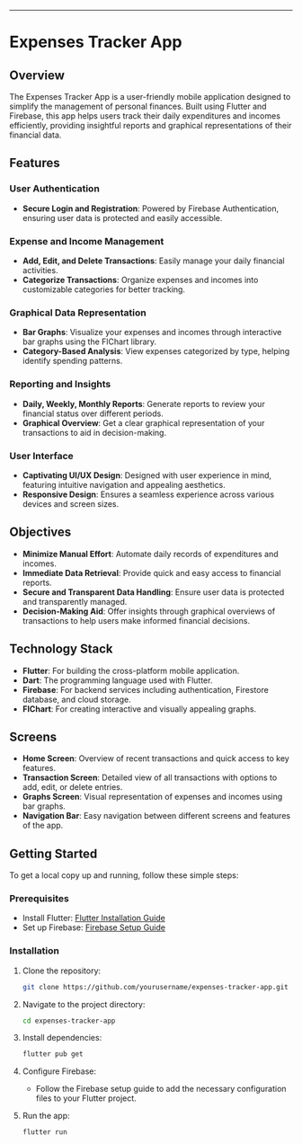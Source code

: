 
---

# Expenses Tracker App

## Overview

The Expenses Tracker App is a user-friendly mobile application designed to simplify the management of personal finances. Built using Flutter and Firebase, this app helps users track their daily expenditures and incomes efficiently, providing insightful reports and graphical representations of their financial data.

## Features

### User Authentication
- **Secure Login and Registration**: Powered by Firebase Authentication, ensuring user data is protected and easily accessible.

### Expense and Income Management
- **Add, Edit, and Delete Transactions**: Easily manage your daily financial activities.
- **Categorize Transactions**: Organize expenses and incomes into customizable categories for better tracking.

### Graphical Data Representation
- **Bar Graphs**: Visualize your expenses and incomes through interactive bar graphs using the FlChart library.
- **Category-Based Analysis**: View expenses categorized by type, helping identify spending patterns.

### Reporting and Insights
- **Daily, Weekly, Monthly Reports**: Generate reports to review your financial status over different periods.
- **Graphical Overview**: Get a clear graphical representation of your transactions to aid in decision-making.

### User Interface
- **Captivating UI/UX Design**: Designed with user experience in mind, featuring intuitive navigation and appealing aesthetics.
- **Responsive Design**: Ensures a seamless experience across various devices and screen sizes.

## Objectives
- **Minimize Manual Effort**: Automate daily records of expenditures and incomes.
- **Immediate Data Retrieval**: Provide quick and easy access to financial reports.
- **Secure and Transparent Data Handling**: Ensure user data is protected and transparently managed.
- **Decision-Making Aid**: Offer insights through graphical overviews of transactions to help users make informed financial decisions.

## Technology Stack
- **Flutter**: For building the cross-platform mobile application.
- **Dart**: The programming language used with Flutter.
- **Firebase**: For backend services including authentication, Firestore database, and cloud storage.
- **FlChart**: For creating interactive and visually appealing graphs.

## Screens
- **Home Screen**: Overview of recent transactions and quick access to key features.
- **Transaction Screen**: Detailed view of all transactions with options to add, edit, or delete entries.
- **Graphs Screen**: Visual representation of expenses and incomes using bar graphs.
- **Navigation Bar**: Easy navigation between different screens and features of the app.

## Getting Started
To get a local copy up and running, follow these simple steps:

### Prerequisites
- Install Flutter: [Flutter Installation Guide](https://flutter.dev/docs/get-started/install)
- Set up Firebase: [Firebase Setup Guide](https://firebase.google.com/docs/flutter/setup)

### Installation
1. Clone the repository:
   ```sh
   git clone https://github.com/yourusername/expenses-tracker-app.git
   ```
2. Navigate to the project directory:
   ```sh
   cd expenses-tracker-app
   ```
3. Install dependencies:
   ```sh
   flutter pub get
   ```
4. Configure Firebase:
   - Follow the Firebase setup guide to add the necessary configuration files to your Flutter project.

5. Run the app:
   ```sh
   flutter run
   ```


